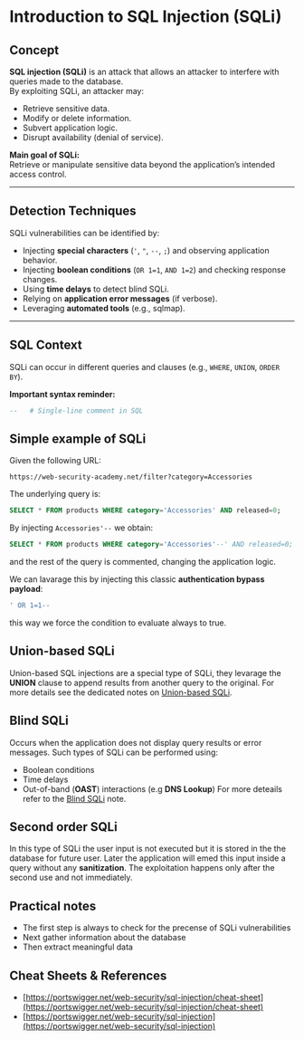 # Introduction to SQL Injection (SQLi)


## Concept
**SQL injection (SQLi)** is an attack that allows an attacker to interfere with queries made to the database.  
By exploiting SQLi, an attacker may:
- Retrieve sensitive data.
- Modify or delete information.
- Subvert application logic.
- Disrupt availability (denial of service).

**Main goal of SQLi:**  
Retrieve or manipulate sensitive data beyond the application’s intended access control.

---

## Detection Techniques
SQLi vulnerabilities can be identified by:
- Injecting **special characters** (`'`, `"`, `--`, `;`) and observing application behavior.
- Injecting **boolean conditions** (`OR 1=1`, `AND 1=2`) and checking response changes.
- Using **time delays** to detect blind SQLi.
- Relying on **application error messages** (if verbose).
- Leveraging **automated tools** (e.g., sqlmap).

---

## SQL Context
SQLi can occur in different queries and clauses (e.g., `WHERE`, `UNION`, `ORDER BY`).  

**Important syntax reminder:**  
```sql
--   # Single-line comment in SQL
```

## Simple example of SQLi
Given the following URL:
```
https://web-security-academy.net/filter?category=Accessories
```
The underlying query is:
```sql
SELECT * FROM products WHERE category='Accessories' AND released=0;
```
By injecting `Accessories'--` we obtain:
```sql
SELECT * FROM products WHERE category='Accessories'--' AND released=0;
```
and the rest of the query is commented, changing the application logic.

We can lavarage this by injecting this classic **authentication bypass payload**:
```sql
' OR 1=1--
```
this way we force the condition to evaluate always to true.

## Union-based SQLi
Union-based SQL injections are a special type of SQLi, they levarage the **UNION** clause to append results from another query to the original.
For more details see the dedicated notes on [Union-based SQLi](Union.md).

## Blind SQLi
Occurs when the application does not display query results or error messages.
Such types of SQLi can be performed using:
* Boolean conditions
* Time delays
* Out-of-band (**OAST**) interactions (e.g **DNS Lookup**)
For more deteails refer to the [Blind SQLi](Blind.md) note.

## Second order SQLi
In this type of SQLi the user input is not executed but it is stored in the the database for future user.
Later the application will emed this input inside a query without any **sanitization**.
The exploitation happens only after the second use and not immediately.

## Practical notes
- The first step is always to check for the precense of SQLi vulnerabilities
- Next gather information about the database
- Then extract meaningful data

## Cheat Sheets & References
- [https://portswigger.net/web-security/sql-injection/cheat-sheet](https://portswigger.net/web-security/sql-injection/cheat-sheet)
- [https://portswigger.net/web-security/sql-injection](https://portswigger.net/web-security/sql-injection)